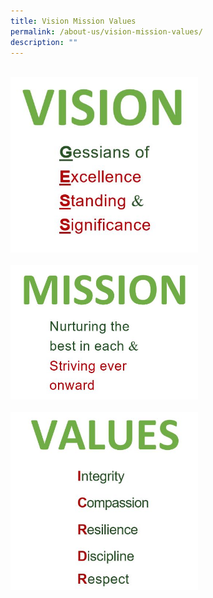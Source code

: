 ```yaml
---
title: Vision Mission Values
permalink: /about-us/vision-mission-values/
description: ""
---
```


<br>
<img src="/images/Vision.jpeg" 
         style="width:300px"
	/>
<br><br>
<img src="/images/Mission.jpeg" 
         style="width:300px"
	/>
<br><br>
<img src="/images/Values.jpeg" 
         style="width:300px"
	/>
<br>
